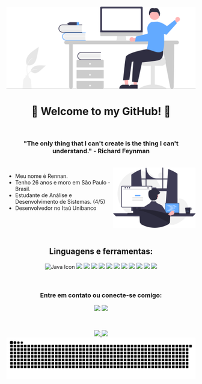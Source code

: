  ![Hello](./assets/img/undraw_hello_re_3evm.svg)

<h1 align="center">🌠 Welcome to my GitHub! 🌠</h1>

<br/>

<h3 align="center">"The only thing that I can't create is the thing I can't understand." - Richard Feynman</h3>                                                   

<br/>

  <img align="right" height="160em" src="./assets/img/undraw_programming_re_kg9v.svg"/>

  - Meu nome é Rennan.
  - Tenho 26 anos e moro em São Paulo - Brasil.
  - Estudante de Análise e Desenvolvimento de Sistemas. (4/5)
  - Desenvolvedor no Itaú Unibanco

<br/>
<br/>
<br/>

<h2 align="center">Linguagens e ferramentas:</h2>

<div align="center">    
  <img height="44em" src="https://cdn.jsdelivr.net/gh/devicons/devicon/icons/java/java-plain.svg" alt="Java Icon" />
  <img height="44em" src="https://cdn.simpleicons.org/spring/6DB33F"/>
  <img height="44em" src="https://cdn.simpleicons.org/nodedotjs/339933"/>
  <img height="44em" src="https://cdn.simpleicons.org/mysql/4479A1"/>
  <img height="44em" src="https://cdn.simpleicons.org/postgresql/4169E1"/>
  <img height="44em" src="https://cdn.simpleicons.org/mongodb/47A248"/>
  <img height="44em" src="https://cdn.simpleicons.org/swagger/85EA2D"/>
  <img height="44em" src="https://cdn.simpleicons.org/junit5/25A162"/>
  <img height="44em" src="https://cdn.simpleicons.org/angular/DD0031"/>
  <img height="44em" src="https://cdn.simpleicons.org/typescript/3178C6"/>
  <img height="44em" src="https://cdn.simpleicons.org/html5/E34F26"/>
  <img height="44em" src="https://cdn.simpleicons.org/css3/1572B6">                         
</div> 

<br/>
<br/>

<div> 
  <h3 align="center">Entre em contato ou conecte-se comigo:</h3>

  <p align="center">                 
   <a href="https://www.linkedin.com/in/rennan-mendes" target="_blank"><img src="https://img.shields.io/badge/-LinkedIn-%230077B5?style=for-the-badge&logo=linkedin&logoColor=white" target="_blank"></a>
   <a href = "mailto:amrennan@gmail.com"><img src="https://img.shields.io/badge/-Gmail-%23333?style=for-the-badge&logo=gmail&logoColor=white" target="_blank"></a>
</div>

<br/>
<br/>

<div align="center">
  <a href="https://github.com/rennanmendes">
    <img height="160em" src="https://github-readme-stats.vercel.app/api?username=rennanmendes&show_icons=true&theme=prussian&include_all_commits=true&count_private=true"/>
  </a>
  <a href="https://github.com/rennanmendes">
    <img height="160em" src="https://github-readme-stats.vercel.app/api/top-langs/?username=rennanmendes&layout=compact&langs_count=7&theme=prussian"/>
  </a>
</div>

<td valign="top">

 <div align="center">
    
<picture>
  <source
    media="(prefers-color-scheme: dark)"
    srcset="https://raw.githubusercontent.com/RennanMendes/RennanMendes/output/github-contribution-grid-snake-dark.svg"
  />
  <source
    media="(prefers-color-scheme: light)"
    srcset="https://raw.githubusercontent.com/RennanMendes/RennanMendes/output/github-contribution-grid-snake.svg"
  />
  <img
    alt="github contribution grid snake animation"
    src="https://raw.githubusercontent.com/RennanMendes/RennanMendes/output/github-contribution-grid-snake.svg"
  />
</picture>
  </div>
</td>